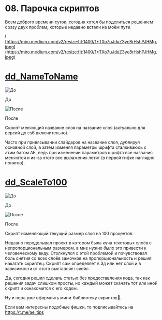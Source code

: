 # 08. Парочка скриптов

Всем доброго времени суток, сегодня хотел бы поделиться решением сразу двух проблем, которые недавно встали на моём пути.

![https://miro.medium.com/v2/resize:fit:1400/1*TXo7uJduZ3ye8rHshPJHMg.jpeg](https://miro.medium.com/v2/resize:fit:1400/1*TXo7uJduZ3ye8rHshPJHMg.jpeg)

# [**dd_NameToName**](https://gumroad.com/l/iGQFD)

![До](https://miro.medium.com/v2/resize:fit:1000/1*UeXHQTe3fzNjJXBiYN7vGg.gif)

До

![После](https://miro.medium.com/v2/resize:fit:1000/1*GVZrZj4c_cyZ44rkYN0hdg.gif)

После

Скрипт меняющий название слоя на название слоя (актуально для версий до cs6 включительно).

Часто при привязывании слайдеров на название слоя, дублируя основной слой, а затем изменяя параметры шрифта сталкиваюсь с этим багом АЕ, ведь при изменении параметров шрифта все названия меняются и из-за этого все выражения летят (в первой гифке наглядно понятно).

# [**dd_ScaleTo100**](https://gumroad.com/products/KzjVO)

![До](https://miro.medium.com/v2/resize:fit:1000/0*kVdyFbFwGxhDVoIY.gif)

До

![После](https://miro.medium.com/v2/resize:fit:1000/0*tskS6C8RYehfUw7n.gif)

После

Скрипт изменяющий текущий размер слоя на 100 процентов.

Недавно переделывал проект в котором была куча текстовых слоёв с непропорциональным размером, а мне нужно было это привести к человеческому виду. Столкнулся с этой проблемой и почувствовал боль снятия со всех слоёв замочков на пропорциональность и решил накатать скриптец. Скрипт сам определяет в 3д или нет слой и в зависимости от этого выставляет скейл.

Да, сегодня решил сделать статью без предоставления кода, так как решения задач слишком просты, но каждый может скачать тот или иной скрипт и ознакомится с его кодом.

Ну и пора уже оформлять мини-библиотеку скриптов🙂.

Если вам интересны подобные фишки, то подписывайтесь на https://t.me/ae_tips
